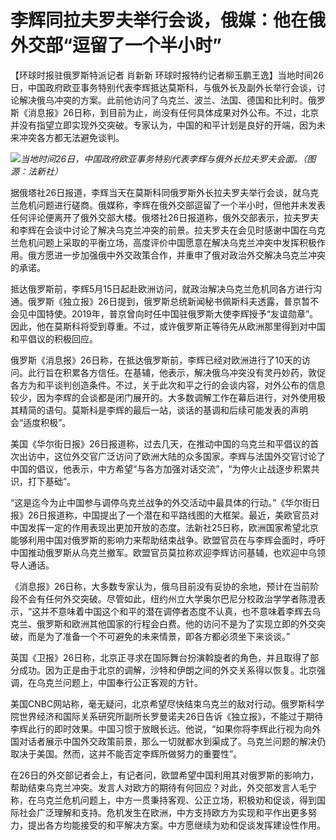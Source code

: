 # 李辉同拉夫罗夫举行会谈，俄媒：他在俄外交部“逗留了一个半小时”

【环球时报驻俄罗斯特派记者 肖新新
环球时报特约记者柳玉鹏王逸】当地时间26日，中国政府欧亚事务特别代表李辉抵达莫斯科，与俄外长及副外长举行会谈，讨论解决俄乌冲突的方案。此前他访问了乌克兰、波兰、法国、德国和比利时。俄罗斯《消息报》26日称，到目前为止，尚没有任何具体成果对外公布。不过，北京并没有指望立即实现外交突破。专家认为，中国的和平计划是良好的开端，因为未来冲突各方都无法避免谈判。

![](https://inews.gtimg.com/om_bt/O5-G5ciWSGfqV1kdqfdPCRK78DlvkKPNNy1NIcj6Bp49MAA/1000)_当地时间26日，中国政府欧亚事务特别代表李辉与俄外长拉夫罗夫会面。（图源：法新社）_

据俄塔社26日报道，李辉当天在莫斯科同俄罗斯外长拉夫罗夫举行会谈，就乌克兰危机问题进行磋商。俄媒称，李辉在俄外交部逗留了一个半小时，但他并未发表任何评论便离开了俄外交部大楼。俄塔社26日报道称，俄外交部表示，拉夫罗夫和李辉在会谈中讨论了解决乌克兰冲突的前景。拉夫罗夫在会见时感谢中国在乌克兰危机问题上采取的平衡立场，高度评价中国愿意在解决乌克兰冲突中发挥积极作用。俄方愿进一步加强俄中外交政策合作，并重申了俄对政治外交解决乌克兰冲突的承诺。

抵达俄罗斯前，李辉5月15日起赴欧洲访问，就政治解决乌克兰危机同各方进行沟通。俄罗斯《独立报》26日提到，俄罗斯总统新闻秘书佩斯科夫透露，普京暂不会见中国特使。2019年，普京曾向时任中国驻俄罗斯大使李辉授予“友谊勋章”。因此，他在莫斯科将受到尊重。不过，或许俄罗斯正等待先从欧洲那里得到对中国和平倡议的积极回应。

俄罗斯《消息报》26日称，在抵达俄罗斯前，李辉已经对欧洲进行了10天的访问。此行旨在积累各方信任。在基辅，他表示，解决俄乌冲突没有灵丹妙药，敦促各方为和平谈判创造条件。不过，关于此次和平之行的会谈内容，对外公布的信息较少，因为李辉的会谈都是闭门展开的。大多数调解工作在幕后进行，对外使用极其精简的语句。莫斯科是李辉的最后一站，谈话的基调和后续可能发表的声明会“适度积极”。

美国《华尔街日报》26日报道称，过去几天，在推动中国的乌克兰和平倡议的首次出访中，这位外交官广泛访问了欧洲大陆的众多国家。李辉与法国外交官讨论了中国的倡议，他表示，中方希望“与各方加强对话交流”，“为停火止战逐步积累共识，打下基础”。

“这是迄今为止中国参与调停乌克兰战争的外交活动中最具体的行动。”《华尔街日报》26日报道称，中国提出了一个潜在和平路线图的大框架。最近，美欧官员对中国发挥一定的作用表现出更加开放的态度。法新社25日称，欧洲国家希望北京能够利用中国对俄罗斯的影响力来帮助结束战争。欧盟官员在与李辉会面时，呼吁中国推动俄罗斯从乌克兰撤军。欧盟官员莫拉称欢迎李辉访问基辅，也欢迎中乌领导人通话。

《消息报》26日称，大多数专家认为，俄乌目前没有妥协的余地，预计在当前阶段不会有任何外交突破。尽管如此，纽约州立大学奥尔巴尼分校政治学学者陈澄表示，“这并不意味着中国这个和平的潜在调停者态度不认真，也不意味着李辉去乌克兰、俄罗斯和欧洲其他国家的行程会白费。他的访问不是为了实现立即的外交突破，而是为了准备一个不可避免的未来情景，即各方都必须坐下来谈谈。”

英国《卫报》26日称，北京正寻求在国际舞台扮演斡旋者的角色，并且取得了部分成功。因为正是由于北京的调解，沙特和伊朗之间的外交关系得以恢复。北京强调，在乌克兰问题上，中国奉行公正客观的方针。

美国CNBC网站称，毫无疑问，北京希望尽快结束乌克兰的敌对行动。俄罗斯科学院世界经济和国际关系研究所副所长罗曼诺夫26日告诉《独立报》，不能过于期待李辉此行的即时效果。中国习惯于放眼长远。他说，“如果你将李辉此行视为向外国对话者展示中国外交政策前景，那么一切就都水到渠成了。乌克兰问题的解决仍取决于美国。然而，这并不能否定李辉所做努力的重要性”。

在26日的外交部记者会上，有记者问，欧盟希望中国利用其对俄罗斯的影响力，帮助结束乌克兰冲突。发言人对欧方的期待有何回应？对此，外交部发言人毛宁称，在乌克兰危机问题上，中方一贯秉持客观、公正立场，积极劝和促谈，得到国际社会广泛理解和支持。危机发生在欧洲，中方支持欧方为实现和平作出更多努力，提出各方均能接受的和平解决方案。中方愿继续为劝和促谈发挥建设性作用。

